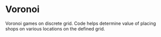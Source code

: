 # Voronoi
Voronoi games on discrete grid.
Code helps determine value of placing shops on various locations on 
the defined grid.

